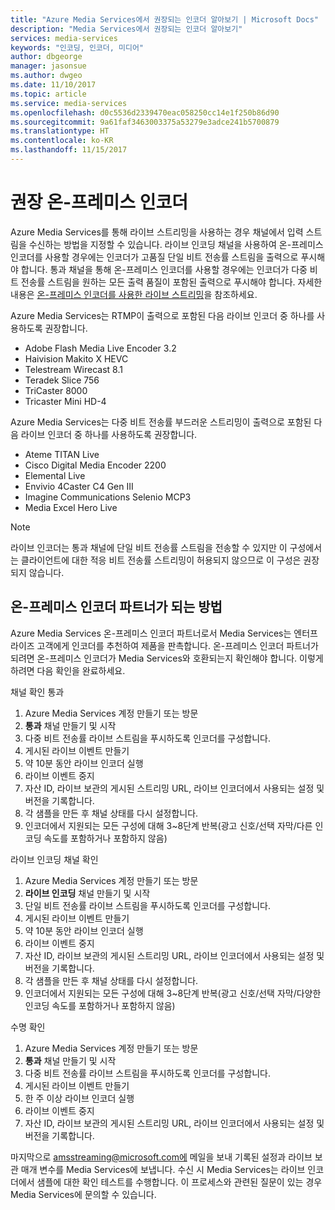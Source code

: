 ```yaml
---
title: "Azure Media Services에서 권장되는 인코더 알아보기 | Microsoft Docs"
description: "Media Services에서 권장되는 인코더 알아보기"
services: media-services
keywords: "인코딩, 인코더, 미디어"
author: dbgeorge
manager: jasonsue
ms.author: dwgeo
ms.date: 11/10/2017
ms.topic: article
ms.service: media-services
ms.openlocfilehash: d0c5536d2339470eac058250cc14e1f250b86d90
ms.sourcegitcommit: 9a61faf3463003375a53279e3adce241b5700879
ms.translationtype: HT
ms.contentlocale: ko-KR
ms.lasthandoff: 11/15/2017
---
```

# <a name="recommended-on-premises-encoders"></a>권장 온-프레미스 인코더
Azure Media Services를 통해 라이브 스트리밍을 사용하는 경우 채널에서 입력 스트림을 수신하는 방법을 지정할 수 있습니다. 라이브 인코딩 채널을 사용하여 온-프레미스 인코더를 사용할 경우에는 인코더가 고품질 단일 비트 전송률 스트림을 출력으로 푸시해야 합니다. 통과 채널을 통해 온-프레미스 인코더를 사용할 경우에는 인코더가 다중 비트 전송률 스트림을 원하는 모든 출력 품질이 포함된 출력으로 푸시해야 합니다. 자세한 내용은 [온-프레미스 인코더를 사용한 라이브 스트리밍](media-services-live-streaming-with-onprem-encoders.md)을 참조하세요.

Azure Media Services는 RTMP이 출력으로 포함된 다음 라이브 인코더 중 하나를 사용하도록 권장합니다.
- Adobe Flash Media Live Encoder 3.2
- Haivision Makito X HEVC
- Telestream Wirecast 8.1
- Teradek Slice 756
- TriCaster 8000
- Tricaster Mini HD-4

Azure Media Services는 다중 비트 전송률 부드러운 스트리밍이 출력으로 포함된 다음 라이브 인코더 중 하나를 사용하도록 권장합니다.
- Ateme TITAN Live
- Cisco Digital Media Encoder 2200
- Elemental Live
- Envivio 4Caster C4 Gen III
- Imagine Communications Selenio MCP3
- Media Excel Hero Live

> [!NOTE]
> 라이브 인코더는 통과 채널에 단일 비트 전송률 스트림을 전송할 수 있지만 이 구성에서는 클라이언트에 대한 적응 비트 전송률 스트리밍이 허용되지 않으므로 이 구성은 권장되지 않습니다.

## <a name="how-to-become-an-on-prem-encoder-partner"></a>온-프레미스 인코더 파트너가 되는 방법
Azure Media Services 온-프레미스 인코더 파트너로서 Media Services는 엔터프라이즈 고객에게 인코더를 추천하여 제품을 판촉합니다. 온-프레미스 인코더 파트너가 되려면 온-프레미스 인코더가 Media Services와 호환되는지 확인해야 합니다. 이렇게 하려면 다음 확인을 완료하세요.

채널 확인 통과
1. Azure Media Services 계정 만들기 또는 방문
2. **통과** 채널 만들기 및 시작
3. 다중 비트 전송률 라이브 스트림을 푸시하도록 인코더를 구성합니다.
4. 게시된 라이브 이벤트 만들기
5. 약 10분 동안 라이브 인코더 실행
6. 라이브 이벤트 중지
7. 자산 ID, 라이브 보관의 게시된 스트리밍 URL, 라이브 인코더에서 사용되는 설정 및 버전을 기록합니다.
8. 각 샘플을 만든 후 채널 상태를 다시 설정합니다.
9. 인코더에서 지원되는 모든 구성에 대해 3~8단계 반복(광고 신호/선택 자막/다른 인코딩 속도를 포함하거나 포함하지 않음)

라이브 인코딩 채널 확인
1. Azure Media Services 계정 만들기 또는 방문
2. **라이브 인코딩** 채널 만들기 및 시작
3. 단일 비트 전송률 라이브 스트림을 푸시하도록 인코더를 구성합니다.
4. 게시된 라이브 이벤트 만들기
5. 약 10분 동안 라이브 인코더 실행
6. 라이브 이벤트 중지
7. 자산 ID, 라이브 보관의 게시된 스트리밍 URL, 라이브 인코더에서 사용되는 설정 및 버전을 기록합니다.
8. 각 샘플을 만든 후 채널 상태를 다시 설정합니다.
9. 인코더에서 지원되는 모든 구성에 대해 3~8단계 반복(광고 신호/선택 자막/다양한 인코딩 속도를 포함하거나 포함하지 않음)

수명 확인
1. Azure Media Services 계정 만들기 또는 방문
2. **통과** 채널 만들기 및 시작
3. 다중 비트 전송률 라이브 스트림을 푸시하도록 인코더를 구성합니다.
4. 게시된 라이브 이벤트 만들기
5. 한 주 이상 라이브 인코더 실행
6. 라이브 이벤트 중지
7. 자산 ID, 라이브 보관의 게시된 스트리밍 URL, 라이브 인코더에서 사용되는 설정 및 버전을 기록합니다.

마지막으로 amsstreaming@microsoft.com에 메일을 보내 기록된 설정과 라이브 보관 매개 변수를 Media Services에 보냅니다. 수신 시 Media Services는 라이브 인코더에서 샘플에 대한 확인 테스트를 수행합니다. 이 프로세스와 관련된 질문이 있는 경우 Media Services에 문의할 수 있습니다.